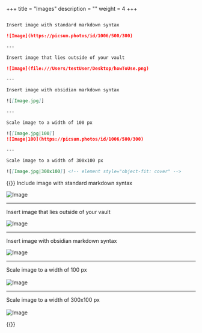 +++
title = "Images"
description = ""
weight = 4
+++

```md

Insert image with standard markdown syntax

![Image](https://picsum.photos/id/1006/500/300)

---

Insert image that lies outside of your vault

![Image](file:///Users/testUser/Desktop/howToUse.png)

---

Insert image with obsidian markdown syntax

![[Image.jpg]]

---

Scale image to a width of 100 px

![[Image.jpg|100]]
![Image|100](https://picsum.photos/id/1006/500/300)

---

Scale image to a width of 300x100 px

![[Image.jpg|300x100]] <!-- element style="object-fit: cover" -->

```

{{<revealjs theme="black" progress="true" controls="true">}}
Include image with standard markdown syntax

![Image](https://picsum.photos/id/1006/500/300)

---

Insert image that lies outside of your vault

![Image](https://picsum.photos/id/1006/500/300)

---

Insert image with obsidian markdown syntax

![Image](https://picsum.photos/id/1006/500/300)

---

Scale image to a width of 100 px
<br><br>
![Image](https://picsum.photos/id/1006/100/60)

---

Scale image to a width of 300x100 px
<br><br>
![Image](https://picsum.photos/id/1006/300/100)


{{</revealjs>}}
